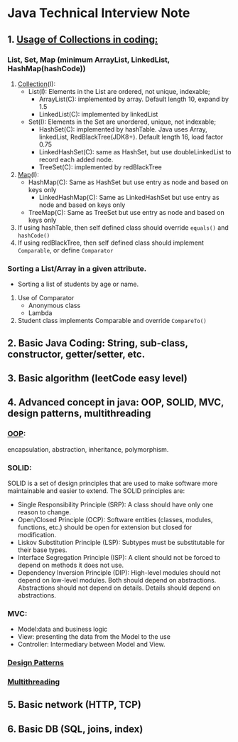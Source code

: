 # Java Technical Interview Note
## 1. [Usage of Collections in coding:](../src/main/java/myjava/basic/practice/CollectionsAndMap.java)
### List, Set, Map (minimum ArrayList, LinkedList, HashMap(hashCode))
1. [Collection](../topics/3_CollectionsMaps.md#collection)(I):
    - List(I): Elements in the List are ordered, not unique, indexable;
        - ArrayList(C): implemented by array. Default length 10, expand by 1.5
        - LinkedList(C): implemented by linkedList
    - Set(I): Elements in the Set are unordered, unique, not indexable;
        - HashSet(C): implemented by hashTable. Java uses Array, linkedList, RedBlackTree(JDK8+). Default length 16, load factor 0.75
        - LinkedHashSet(C): same as HashSet, but use doubleLinkedList to record each added node.
        - TreeSet(C): implemented by redBlackTree
2. [Map](../topics/3_CollectionsMaps.md#map)(I):
    - HashMap(C): Same as HashSet but use entry as node and based on keys only
        - LinkedHashMap(C): Same as LinkedHashSet but use entry as node and based on keys only
    - TreeMap(C): Same as TreeSet but use entry as node and based on keys only
3. If using hashTable, then self defined class should override `equals()` and `hashCode()`
4. If using redBlackTree, then self defined class should implement `Comparable`, or define `Comparator`

### Sorting a List/Array in a given attribute. 
- Sorting a list of students by age or name.
1. Use of Comparator
   - Anonymous class
   - Lambda
2. Student class implements Comparable and override `CompareTo()`

## 2. Basic Java Coding: String, sub-class, constructor, getter/setter, etc.


## 3. Basic algorithm (leetCode easy level)

## 4. Advanced concept in java: OOP, SOLID, MVC, design patterns, multithreading
### [OOP](../topics/2_ObjectOrientedProgramming.md): 
encapsulation, abstraction, inheritance, polymorphism.
### SOLID:
SOLID is a set of design principles that are used to make software more maintainable and easier to extend. The SOLID principles are:
- Single Responsibility Principle (SRP): A class should have only one reason to change.
- Open/Closed Principle (OCP): Software entities (classes, modules, functions, etc.) should be open for extension but closed for modification.
- Liskov Substitution Principle (LSP): Subtypes must be substitutable for their base types.
- Interface Segregation Principle (ISP): A client should not be forced to depend on methods it does not use.
- Dependency Inversion Principle (DIP): High-level modules should not depend on low-level modules. Both should depend on abstractions. Abstractions should not depend on details. Details should depend on abstractions.
### MVC: 
   - Model:data and business logic
   - View: presenting the data from the Model to the use 
   - Controller: Intermediary between Model and View.
### [Design Patterns](../topics/4_DesignPattern.md)
### [Multithreading](../topics/7_Multithreading.md)

## 5. Basic network (HTTP, TCP)

## 6. Basic DB (SQL, joins, index)
